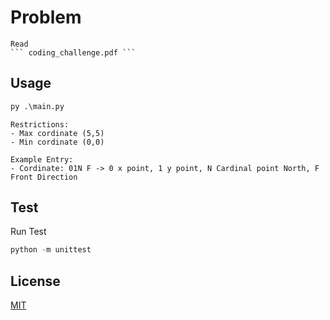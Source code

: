 # Problem

    Read
    ``` coding_challenge.pdf ```

## Usage

```python
py .\main.py
```

    Restrictions:
    - Max cordinate (5,5)
    - Min cordinate (0,0)

    Example Entry:
    - Cordinate: 01N F -> 0 x point, 1 y point, N Cardinal point North, F Front Direction

## Test

Run Test

```python
python -m unittest
```

## License

[MIT](https://choosealicense.com/licenses/mit/)
